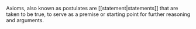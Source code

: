 Axioms, also known as postulates are [[statement|statements]] that are taken to be true, to serve as a premise or starting point for further reasoning and arguments.